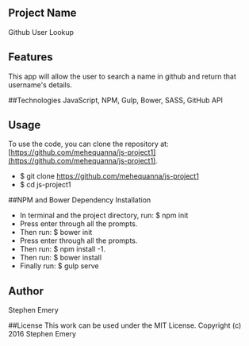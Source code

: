 ## Project Name
Github User Lookup

## Features
This app will allow the user to search a name in github and return that username's details.

##Technologies
JavaScript, NPM, Gulp, Bower, SASS, GitHub API

## Usage
To use the code, you can clone the repository at: [https://github.com/mehequanna/js-project1](https://github.com/mehequanna/js-project1).
* $ git clone https://github.com/mehequanna/js-project1
* $ cd js-project1

##NPM and Bower Dependency Installation
* In terminal and the project directory, run: $ npm init
* Press enter through all the prompts.
* Then run: $ bower init
* Press enter through all the prompts.
* Then run: $ npm install -1.
* Then run: $ bower install
* Finally run: $ gulp serve


## Author
Stephen Emery

##License
This work can be used under the MIT License.
Copyright (c) 2016 Stephen Emery
